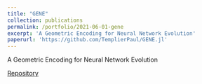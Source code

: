 ```yaml
---
title: "GENE"
collection: publications
permalink: /portfolio/2021-06-01-gene
excerpt: 'A Geometric Encoding for Neural Network Evolution'
paperurl: 'https://github.com/TemplierPaul/GENE.jl'
---
```

A Geometric Encoding for Neural Network Evolution

[Repository](https://github.com/TemplierPaul/GENE.jl)
